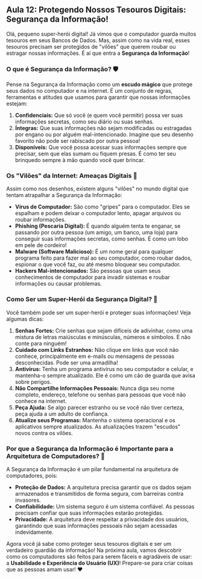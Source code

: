 ## Aula 12: Protegendo Nossos Tesouros Digitais: Segurança da Informação!

Olá, pequeno super-herói digital! Já vimos que o computador guarda muitos tesouros em seus Bancos de Dados. Mas, assim como na vida real, esses tesouros precisam ser protegidos de "vilões" que querem roubar ou estragar nossas informações. É aí que entra a **Segurança da Informação**!

### O que é Segurança da Informação? 🛡️

Pense na Segurança da Informação como um **escudo mágico** que protege seus dados no computador e na internet. É um conjunto de regras, ferramentas e atitudes que usamos para garantir que nossas informações estejam:

1.  **Confidenciais:** Que só você (e quem você permitir) possa ver suas informações secretas, como seu diário ou suas senhas.
2.  **Íntegras:** Que suas informações não sejam modificadas ou estragadas por engano ou por alguém mal-intencionado. Imagine que seu desenho favorito não pode ser rabiscado por outra pessoa!
3.  **Disponíveis:** Que você possa acessar suas informações sempre que precisar, sem que elas sumam ou fiquem presas. É como ter seu brinquedo sempre à mão quando você quer brincar.

### Os "Vilões" da Internet: Ameaças Digitais 👾

Assim como nos desenhos, existem alguns "vilões" no mundo digital que tentam atrapalhar a Segurança da Informação:

*   **Vírus de Computador:** São como "gripes" para o computador. Eles se espalham e podem deixar o computador lento, apagar arquivos ou roubar informações.
*   **Phishing (Pescaria Digital):** É quando alguém tenta te enganar, se passando por outra pessoa (um amigo, um banco, uma loja) para conseguir suas informações secretas, como senhas. É como um lobo em pele de cordeiro!
*   **Malware (Software Malicioso):** É um nome geral para qualquer programa feito para fazer mal ao seu computador, como roubar dados, espionar o que você faz, ou até mesmo bloquear seu computador.
*   **Hackers Mal-intencionados:** São pessoas que usam seus conhecimentos de computador para invadir sistemas e roubar informações ou causar problemas.

### Como Ser um Super-Herói da Segurança Digital? 💪

Você também pode ser um super-herói e proteger suas informações! Veja algumas dicas:

1.  **Senhas Fortes:** Crie senhas que sejam difíceis de adivinhar, como uma mistura de letras maiúsculas e minúsculas, números e símbolos. E não conte para ninguém!
2.  **Cuidado com Links Estranhos:** Não clique em links que você não conhece, principalmente em e-mails ou mensagens de pessoas desconhecidas. Pode ser uma armadilha!
3.  **Antivírus:** Tenha um programa antivírus no seu computador e celular, e mantenha-o sempre atualizado. Ele é como um cão de guarda que avisa sobre perigos.
4.  **Não Compartilhe Informações Pessoais:** Nunca diga seu nome completo, endereço, telefone ou senhas para pessoas que você não conhece na internet.
5.  **Peça Ajuda:** Se algo parecer estranho ou se você não tiver certeza, peça ajuda a um adulto de confiança.
6.  **Atualize seus Programas:** Mantenha o sistema operacional e os aplicativos sempre atualizados. As atualizações trazem "escudos" novos contra os vilões.

### Por que a Segurança da Informação é Importante para a Arquitetura de Computadores? 🧠

A Segurança da Informação é um pilar fundamental na arquitetura de computadores, pois:

*   **Proteção de Dados:** A arquitetura precisa garantir que os dados sejam armazenados e transmitidos de forma segura, com barreiras contra invasores.
*   **Confiabilidade:** Um sistema seguro é um sistema confiável. As pessoas precisam confiar que suas informações estarão protegidas.
*   **Privacidade:** A arquitetura deve respeitar a privacidade dos usuários, garantindo que suas informações pessoais não sejam acessadas indevidamente.

Agora você já sabe como proteger seus tesouros digitais e ser um verdadeiro guardião da informação! Na próxima aula, vamos descobrir como os computadores são feitos para serem fáceis e agradáveis de usar: a **Usabilidade e Experiência do Usuário (UX)**! Prepare-se para criar coisas que as pessoas amam usar! ❤️


